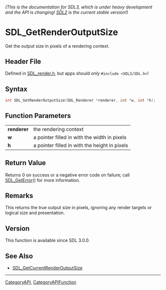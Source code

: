 ###### (This is the documentation for SDL3, which is under heavy development and the API is changing! [SDL2](https://wiki.libsdl.org/SDL2/) is the current stable version!)
# SDL_GetRenderOutputSize

Get the output size in pixels of a rendering context.

## Header File

Defined in [SDL_render.h](https://github.com/libsdl-org/SDL/blob/main/include/SDL3/SDL_render.h), but apps should _only_ `#include <SDL3/SDL.h>`!

## Syntax

```c
int SDL_GetRenderOutputSize(SDL_Renderer *renderer, int *w, int *h);

```

## Function Parameters

|                  |                                               |
| ---------------- | --------------------------------------------- |
| **renderer**     | the rendering context                         |
| **w**            | a pointer filled in with the width in pixels  |
| **h**            | a pointer filled in with the height in pixels |

## Return Value

Returns 0 on success or a negative error code on failure; call
[SDL_GetError](SDL_GetError)() for more information.

## Remarks

This returns the true output size in pixels, ignoring any render targets or
logical size and presentation.

## Version

This function is available since SDL 3.0.0.

## See Also

* [SDL_GetCurrentRenderOutputSize](SDL_GetCurrentRenderOutputSize)

----
[CategoryAPI](CategoryAPI), [CategoryAPIFunction](CategoryAPIFunction)

